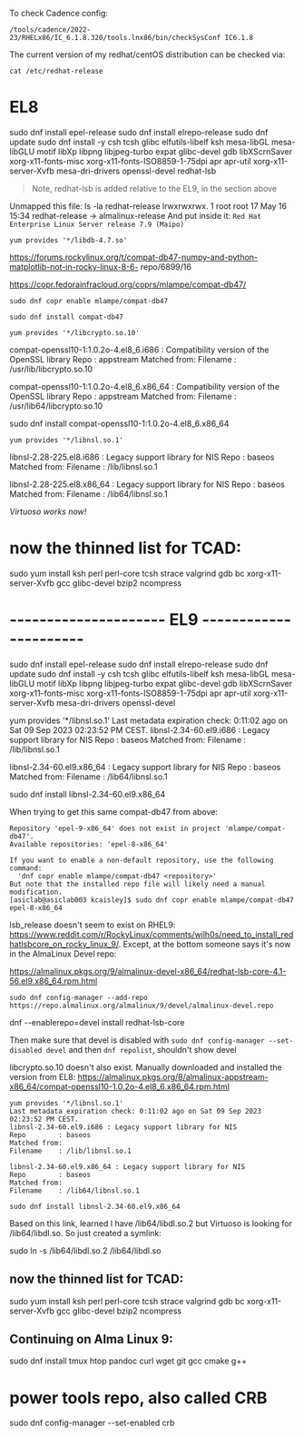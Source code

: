 To check Cadence config:

```
/tools/cadence/2022-23/RHELx86/IC_6.1.8.320/tools.lnx86/bin/checkSysConf IC6.1.8
```

The current version of my redhat/centOS distribution can be checked via:

```
cat /etc/redhat-release
```


# EL8

sudo dnf install epel-release
sudo dnf install elrepo-release
sudo dnf update
sudo dnf install -y csh tcsh glibc elfutils-libelf ksh mesa-libGL mesa-libGLU motif libXp libpng libjpeg-turbo expat glibc-devel gdb libXScrnSaver xorg-x11-fonts-misc xorg-x11-fonts-ISO8859-1-75dpi apr apr-util xorg-x11-server-Xvfb mesa-dri-drivers openssl-devel redhat-lsb

> Note, redhat-lsb is added relative to the EL9, in the section above

Unmapped this file:
ls -la redhat-release 
lrwxrwxrwx. 1 root root 17 May 16 15:34 redhat-release -> almalinux-release
And put inside it:
`Red Hat Enterprise Linux Server release 7.9 (Maipo)`


`yum provides '*/libdb-4.7.so'`

https://forums.rockylinux.org/t/compat-db47-numpy-and-python-matplotlib-not-in-rocky-linux-8-6-
repo/6899/16

https://copr.fedorainfracloud.org/coprs/mlampe/compat-db47/

`sudo dnf copr enable mlampe/compat-db47`

`sudo dnf install compat-db47`


`yum provides '*/libcrypto.so.10'`

compat-openssl10-1:1.0.2o-4.el8_6.i686 : Compatibility version of the OpenSSL library
Repo        : appstream
Matched from:
Filename    : /usr/lib/libcrypto.so.10

compat-openssl10-1:1.0.2o-4.el8_6.x86_64 : Compatibility version of the OpenSSL library
Repo        : appstream
Matched from:
Filename    : /usr/lib64/libcrypto.so.10


sudo dnf install compat-openssl10-1:1.0.2o-4.el8_6.x86_64



`yum provides '*/libnsl.so.1'`

libnsl-2.28-225.el8.i686 : Legacy support library for NIS
Repo        : baseos
Matched from:
Filename    : /lib/libnsl.so.1

libnsl-2.28-225.el8.x86_64 : Legacy support library for NIS
Repo        : baseos
Matched from:
Filename    : /lib64/libnsl.so.1

*Virtuoso works now!*

# now the thinned list for TCAD:

sudo yum install ksh perl perl-core tcsh strace valgrind gdb bc xorg-x11-server-Xvfb gcc glibc-devel bzip2 ncompress



# --------------------- EL9 ----------------------

sudo dnf install epel-release
sudo dnf install elrepo-release
sudo dnf update
sudo dnf install -y csh tcsh glibc elfutils-libelf ksh mesa-libGL mesa-libGLU motif libXp libpng libjpeg-turbo expat glibc-devel gdb libXScrnSaver xorg-x11-fonts-misc xorg-x11-fonts-ISO8859-1-75dpi apr apr-util xorg-x11-server-Xvfb mesa-dri-drivers openssl-devel

yum provides '*/libnsl.so.1'
Last metadata expiration check: 0:11:02 ago on Sat 09 Sep 2023 02:23:52 PM CEST.
libnsl-2.34-60.el9.i686 : Legacy support library for NIS
Repo        : baseos
Matched from:
Filename    : /lib/libnsl.so.1

libnsl-2.34-60.el9.x86_64 : Legacy support library for NIS
Repo        : baseos
Matched from:
Filename    : /lib64/libnsl.so.1

sudo dnf install libnsl-2.34-60.el9.x86_64


When trying to get this same compat-db47 from above:

```
Repository 'epel-9-x86_64' does not exist in project 'mlampe/compat-db47'.
Available repositories: 'epel-8-x86_64'

If you want to enable a non-default repository, use the following command:
  'dnf copr enable mlampe/compat-db47 <repository>'
But note that the installed repo file will likely need a manual modification.
[asiclab@asiclab003 kcaisley]$ sudo dnf copr enable mlampe/compat-db47 epel-8-x86_64
```


lsb_release doesn't seem to exist on RHEL9: https://www.reddit.com/r/RockyLinux/comments/wjlh0s/need_to_install_redhatlsbcore_on_rocky_linux_9/. Except, at the bottom someone says it's now in the AlmaLinux Devel repo:

https://almalinux.pkgs.org/9/almalinux-devel-x86_64/redhat-lsb-core-4.1-56.el9.x86_64.rpm.html

`sudo dnf config-manager --add-repo https://repo.almalinux.org/almalinux/9/devel/almalinux-devel.repo`

dnf --enablerepo=devel install redhat-lsb-core

Then make sure that devel is disabled with `sudo dnf config-manager --set-disabled devel`
and then `dnf repolist`, shouldn't show devel


libcrypto.so.10 doesn't also exist. Manually downloaded and installed the version from EL8: https://almalinux.pkgs.org/8/almalinux-appstream-x86_64/compat-openssl10-1.0.2o-4.el8_6.x86_64.rpm.html

```
yum provides '*/libnsl.so.1'
Last metadata expiration check: 0:11:02 ago on Sat 09 Sep 2023 02:23:52 PM CEST.
libnsl-2.34-60.el9.i686 : Legacy support library for NIS
Repo        : baseos
Matched from:
Filename    : /lib/libnsl.so.1

libnsl-2.34-60.el9.x86_64 : Legacy support library for NIS
Repo        : baseos
Matched from:
Filename    : /lib64/libnsl.so.1

sudo dnf install libnsl-2.34-60.el9.x86_64
```


Based on this link, learned I have /lib64/libdl.so.2 but Virtuoso is looking for /lib64/libdl.so. So just created a symlink:

sudo ln -s /lib64/libdl.so.2 /lib64/libdl.so

## now the thinned list for TCAD:

sudo yum install ksh perl perl-core tcsh strace valgrind gdb bc xorg-x11-server-Xvfb gcc glibc-devel bzip2 ncompress


## Continuing on Alma Linux 9:

sudo dnf install tmux htop pandoc curl wget git gcc cmake g++


# power tools repo, also called CRB
sudo dnf config-manager --set-enabled crb



